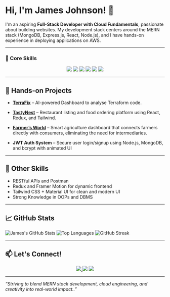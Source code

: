 # Hi, I'm James Johnson! 👋

I'm an aspiring **Full-Stack Developer with Cloud Fundamentals**, passionate about building websites. My development stack centers around the MERN stack (MongoDB, Express.js, React, Node.js), and I have hands-on experience in deploying applications on AWS.

---

### 🚀 Core Skills

<p align="center">
  <img src="https://img.shields.io/badge/HTML-E34F26?style=for-the-badge&logo=html5&logoColor=white" />
  <img src="https://img.shields.io/badge/CSS-1572B6?style=for-the-badge&logo=css3&logoColor=white" />
  <img src="https://img.shields.io/badge/React-20232A?style=for-the-badge&logo=react&logoColor=61DAFB" />
  <img src="https://img.shields.io/badge/Node.js-339933?style=for-the-badge&logo=nodedotjs&logoColor=white" />
  <img src="https://img.shields.io/badge/MongoDB-4EA94B?style=for-the-badge&logo=mongodb&logoColor=white" />
  <img src="https://img.shields.io/badge/AWS-FF9900?style=for-the-badge&logo=amazonaws&logoColor=white" />
</p>


---

## 🧪 Hands-on Projects

- **[TerraFix](https://github.com/A-James-Johnson/TerraFix)** – AI-powered Dashboard to analyse Terraform code.  
- **[TastyNest](https://github.com/A-James-Johnson/Tastynest)** – Restaurant listing and food ordering platform using React, Redux, and Tailwind.  
- **[Farmer’s World](https://github.com/A-James-Johnson/Farmers-World)** – Smart agriculture dashboard that connects farmers directly with consumers, eliminating the need for intermediaries.


- **JWT Auth System** – Secure user login/signup using Node.js, MongoDB, and bcrypt with animated UI  


---

## 📌 Other Skills

- RESTful APIs and Postman  
- Redux and Framer Motion for dynamic frontend  
- Tailwind CSS + Material UI for clean and modern UI  
- Strong Knowledge in OOPs and DBMS 


---

## 📈 GitHub Stats

![James's GitHub Stats](https://github-readme-stats.vercel.app/api?username=A-James-Johnson&show_icons=true&theme=radical)
![Top Languages](https://github-readme-stats.vercel.app/api/top-langs/?username=A-James-Johnson&layout=compact&theme=radical)
![GitHub Streak](https://github-readme-streak-stats.herokuapp.com?user=A-James-Johnson&theme=radical)

---
## 📫 Let's Connect!

<p align="center">
  <a href="" target="_blank">
    <img src="https://img.shields.io/badge/LinkedIn-blue?style=for-the-badge&logo=linkedin&logoColor=white" />
  </a>
    <img src="https://img.shields.io/badge/Gmail-D14836?style=for-the-badge&logo=gmail&logoColor=white" />
  </a>
  <a href="jamesjohnson.vercel.app" target="_blank">
    <img src="https://img.shields.io/badge/Portfolio-000000?style=for-the-badge&logo=About.me&logoColor=white" />
  </a>
</p>

---

_“Striving to blend MERN stack development, cloud engineering, and creativity into real-world impact..”_

<!--
**A-James-Johnson/A-James-Johnson** is a ✨ _special_ ✨ repository because its `README.md` (this file) appears on your GitHub profile.

-->
